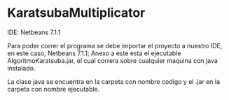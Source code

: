 KaratsubaMultiplicator
======================

IDE: Netbeans 7.1.1

Para poder correr el programa se debe importar el proyecto a nuestro IDE, en este caso, Netbeans 7.1.1; Anexo a este esta el ejecutable AlgoritmoKaratsuba.jar, el cual correra sobre cualquier maquina con java instalado.

La clase java se encuentra en la carpeta con nombre codigo y el .jar en la carpeta con nombre ejecutable.
